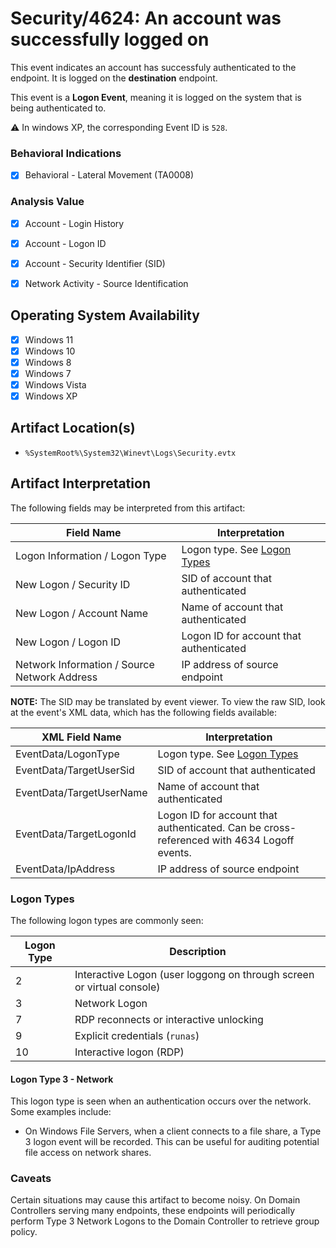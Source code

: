 # Security/4624: An account was successfully logged on
This event indicates an account has successfuly authenticated to the endpoint. It is logged on the **destination** endpoint. 

This event is a **Logon Event**, meaning it is logged on the system that is being authenticated to. 

⚠️ In windows XP, the corresponding Event ID is `528`.

### Behavioral Indications
 - [x] Behavioral - Lateral Movement (TA0008)

### Analysis Value
 - [x] Account - Login History
 - [x] Account - Logon ID
 - [x] Account - Security Identifier (SID)
 - [x] Network Activity - Source Identification


## Operating System Availability
 - [x] Windows 11
 - [x] Windows 10
 - [x] Windows 8
 - [x] Windows 7
 - [x] Windows Vista
 - [x] Windows XP

## Artifact Location(s)
- `%SystemRoot%\System32\Winevt\Logs\Security.evtx`

## Artifact Interpretation
The following fields may be interpreted from this artifact:

| Field Name | Interpretation |
| - | - |
| Logon Information / Logon Type | Logon type. See [Logon Types](#logon-types) |
| New Logon / Security ID | SID of account that authenticated |
| New Logon / Account Name | Name of account that authenticated |
| New Logon / Logon ID | Logon ID for account that authenticated |
| Network Information / Source Network Address | IP address of source endpoint |

**NOTE:** The SID may be translated by event viewer. To view the raw SID, look at the event's XML data, which has the following fields available:

| XML Field Name | Interpretation |
| - | - |
| EventData/LogonType | Logon type. See [Logon Types](#logon-types) |
| EventData/TargetUserSid | SID of account that authenticated |
| EventData/TargetUserName | Name of account that authenticated |
| EventData/TargetLogonId | Logon ID for account that authenticated. Can be cross-referenced with 4634 Logoff events. |
| EventData/IpAddress | IP address of source endpoint |

### Logon Types
The following logon types are commonly seen:

| Logon Type | Description |
| - | - |
| 2 | Interactive Logon (user loggong on through screen or virtual console) |
| 3 | Network Logon |
| 7 | RDP reconnects or interactive unlocking |
| 9 | Explicit credentials (`runas`) |
| 10 | Interactive logon (RDP) |

#### Logon Type 3 - Network
This logon type is seen when an authentication occurs over the network. Some examples include:
 - On Windows File Servers, when a client connects to a file share, a Type 3 logon event will be recorded. This can be useful for auditing potential file access on network shares. 

### Caveats
Certain situations may cause this artifact to become noisy. On Domain Controllers serving many endpoints, these endpoints will periodically perform Type 3 Network Logons to the Domain Controller to retrieve group policy.